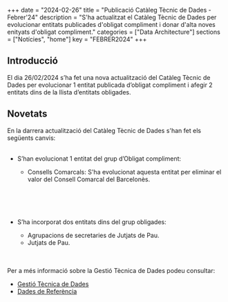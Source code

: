+++
date        = "2024-02-26"
title       = "Publicació Catàleg Tècnic de Dades - Febrer'24"
description = "S'ha actualitzat el Catàleg Tècnic de Dades per evolucionar entitats publicades d'obligat compliment i donar d'alta noves enityats d'obligat compliment."
categories  = ["Data Architecture"]
sections    = ["Notícies", "home"]
key = "FEBRER2024"
+++

## Introducció

El dia 26/02/2024 s’ha fet una nova actualització del Catàleg Tècnic de Dades per evolucionar 1 entitat publicada d’obligat compliment i afegir 2 entitats dins de la llista d’entitats obligades.
 
## Novetats

En la darrera actualització del Catàleg Tècnic de Dades s'han fet els següents canvis:<br><br>

- S’han evolucionat 1 entitat del grup d’Obligat compliment:<br>
  - Consells Comarcals: S'ha evolucionat aquesta entitat per eliminar el valor del Consell Comarcal del Barcelonès.<br><br>
<br><br><br>

- S’ha incorporat dos entitats dins del grup obligades:<br>
   - Agrupacions de secretaries de Jutjats de Pau.<br>
   - Jutjats de Pau.<br><br><br>

Per a més informació sobre la Gestió Tècnica de Dades podeu consultar:

* [Gestió Tècnica de Dades](https://canigo.ctti.gencat.cat/plataformes/dadesref/gestiodades/)
* [Dades de Referència](https://canigo.ctti.gencat.cat/plataformes/dadesref/dadesref/)

